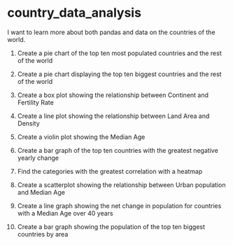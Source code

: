 # country_data_analysis
I want to learn more about both pandas and data on the countries of the world.

1. Create a pie chart of the top ten most populated countries and the rest of the world

2. Create a pie chart displaying the top ten biggest countries and the rest of the world

3. Create a box plot showing the relationship between Continent and Fertility Rate

4. Create a line plot showing the relationship between Land Area and Density

5. Create a violin plot showing the Median Age

6. Create a bar graph of the top ten countries with the greatest negative yearly change

7. Find the categories with the greatest correlation with a heatmap

8. Create a scatterplot showing the relationship between Urban population and Median Age

9. Create a line graph showing the net change in population for countries with a Median Age over 40 years

10. Create a bar graph showing the population of the top ten biggest countries by area